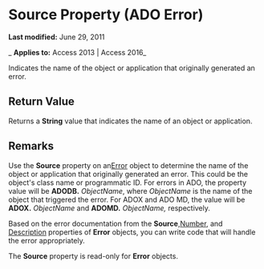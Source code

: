 
# Source Property (ADO Error)

 **Last modified:** June 29, 2011

 _ **Applies to:** Access 2013 | Access 2016_



Indicates the name of the object or application that originally generated an error.

## Return Value

Returns a  **String** value that indicates the name of an object or application.


## Remarks

Use the  **Source** property on an[Error](97e478bf-8b25-03a8-9358-abba5069cba3.md) object to determine the name of the object or application that originally generated an error. This could be the object's class name or programmatic ID. For errors in ADO, the property value will be **ADODB.** _ObjectName_, where _ObjectName_ is the name of the object that triggered the error. For ADOX and ADO MD, the value will be **ADOX.** _ObjectName_ and **ADOMD.** _ObjectName,_ respectively.

Based on the error documentation from the  **Source**,[Number](b5103af5-356b-ec74-cd62-86e59467d491.md), and [Description](31df5e36-641c-d213-31fc-6244e2983327.md) properties of **Error** objects, you can write code that will handle the error appropriately.

The  **Source** property is read-only for **Error** objects.

